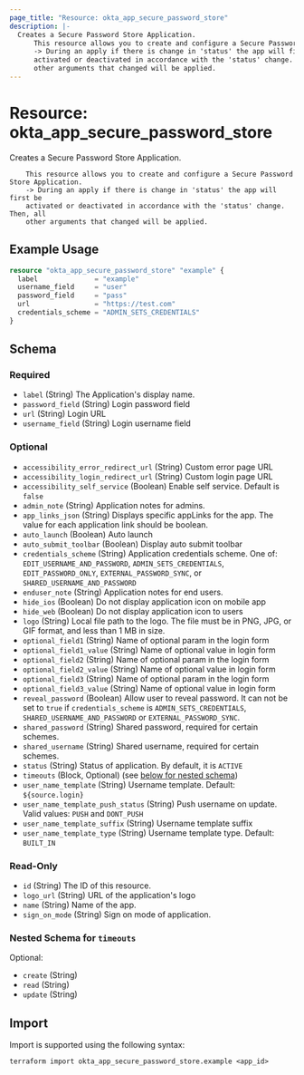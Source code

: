 ```yaml
---
page_title: "Resource: okta_app_secure_password_store"
description: |-
  Creates a Secure Password Store Application.
      This resource allows you to create and configure a Secure Password Store Application.
      -> During an apply if there is change in 'status' the app will first be
      activated or deactivated in accordance with the 'status' change. Then, all
      other arguments that changed will be applied.
---
```


# Resource: okta_app_secure_password_store

Creates a Secure Password Store Application.
	
		This resource allows you to create and configure a Secure Password Store Application.
		-> During an apply if there is change in 'status' the app will first be
		activated or deactivated in accordance with the 'status' change. Then, all
		other arguments that changed will be applied.

## Example Usage

```terraform
resource "okta_app_secure_password_store" "example" {
  label              = "example"
  username_field     = "user"
  password_field     = "pass"
  url                = "https://test.com"
  credentials_scheme = "ADMIN_SETS_CREDENTIALS"
}
```

<!-- schema generated by tfplugindocs -->
## Schema

### Required

- `label` (String) The Application's display name.
- `password_field` (String) Login password field
- `url` (String) Login URL
- `username_field` (String) Login username field

### Optional

- `accessibility_error_redirect_url` (String) Custom error page URL
- `accessibility_login_redirect_url` (String) Custom login page URL
- `accessibility_self_service` (Boolean) Enable self service. Default is `false`
- `admin_note` (String) Application notes for admins.
- `app_links_json` (String) Displays specific appLinks for the app. The value for each application link should be boolean.
- `auto_launch` (Boolean) Auto launch
- `auto_submit_toolbar` (Boolean) Display auto submit toolbar
- `credentials_scheme` (String) Application credentials scheme. One of: `EDIT_USERNAME_AND_PASSWORD`, `ADMIN_SETS_CREDENTIALS`, `EDIT_PASSWORD_ONLY`, `EXTERNAL_PASSWORD_SYNC`, or `SHARED_USERNAME_AND_PASSWORD`
- `enduser_note` (String) Application notes for end users.
- `hide_ios` (Boolean) Do not display application icon on mobile app
- `hide_web` (Boolean) Do not display application icon to users
- `logo` (String) Local file path to the logo. The file must be in PNG, JPG, or GIF format, and less than 1 MB in size.
- `optional_field1` (String) Name of optional param in the login form
- `optional_field1_value` (String) Name of optional value in login form
- `optional_field2` (String) Name of optional param in the login form
- `optional_field2_value` (String) Name of optional value in login form
- `optional_field3` (String) Name of optional param in the login form
- `optional_field3_value` (String) Name of optional value in login form
- `reveal_password` (Boolean) Allow user to reveal password. It can not be set to `true` if `credentials_scheme` is `ADMIN_SETS_CREDENTIALS`, `SHARED_USERNAME_AND_PASSWORD` or `EXTERNAL_PASSWORD_SYNC`.
- `shared_password` (String) Shared password, required for certain schemes.
- `shared_username` (String) Shared username, required for certain schemes.
- `status` (String) Status of application. By default, it is `ACTIVE`
- `timeouts` (Block, Optional) (see [below for nested schema](#nestedblock--timeouts))
- `user_name_template` (String) Username template. Default: `${source.login}`
- `user_name_template_push_status` (String) Push username on update. Valid values: `PUSH` and `DONT_PUSH`
- `user_name_template_suffix` (String) Username template suffix
- `user_name_template_type` (String) Username template type. Default: `BUILT_IN`

### Read-Only

- `id` (String) The ID of this resource.
- `logo_url` (String) URL of the application's logo
- `name` (String) Name of the app.
- `sign_on_mode` (String) Sign on mode of application.

<a id="nestedblock--timeouts"></a>
### Nested Schema for `timeouts`

Optional:

- `create` (String)
- `read` (String)
- `update` (String)

## Import

Import is supported using the following syntax:

```shell
terraform import okta_app_secure_password_store.example <app_id>
```
